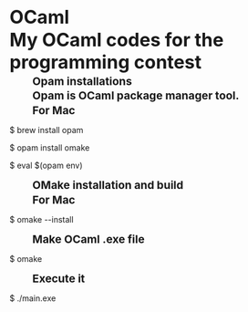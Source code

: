 <style>
h1,
h2,
h3,
h4 {
    margin: .1rem 0;
}

h1 {
    font-size: 2rem;
}

h2 {
    font-size: 1.5rem;
    padding-left: 20px;
}

h3 {
    font-size: 1.2rem;
    padding-left: 40px;
}

h4 {
    font-size: 1rem;
    font-style: italic;
    padding-left: 60px;
}
</style>

# OCaml
<h1> My OCaml codes for the programming contest </h1>

### Opam installations 
<h3 class="opam"> Opam is OCaml package manager tool. </h3>
<h3 class="opam"> For Mac </h3>
<p> $ brew install opam </p>
<p> $ opam install omake </p>
<p> $ eval $(opam env) </p>

### OMake installation and build 
<h3 class="omake"> For Mac </h3>
<p> $ omake --install </p>
<h3 class="omake"> Make OCaml .exe file </h3>
<p> $ omake </p>
<h3 class="omake"> Execute it </h3>
<p> $ ./main.exe </p>
